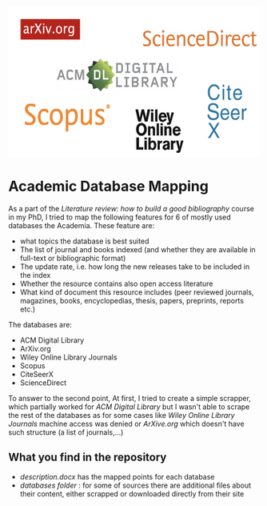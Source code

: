 <img src="https://github.com/Naviden/database_mapping/blob/master/Images/logos.png" height="300" >

# Academic Database Mapping

As a part of the _Literature review: how to build a good bibliography_ course in my PhD, I tried to map the following features for 6 of mostly used databases the Academia.
These feature are:
- what topics the database is best suited
- The list of journal and books indexed (and whether they are available in full-text or bibliographic format)
- The update rate, i.e. how long the new releases take to be included in the index
- Whether the resource contains also open access literature
- What kind of document this resource includes (peer reviewed journals, magazines, books, encyclopedias, thesis, papers, preprints, reports etc.)

The databases are:
- ACM Digital Library
- ArXiv.org
- Wiley Online Library Journals
- Scopus 
- CiteSeerX
- ScienceDirect

To answer to the second point, At first, I tried to create a simple scrapper, which partially worked for _ACM Digital Library_ but I wasn't able to scrape the rest of the databases as for some cases like _Wiley Online Library Journals_ machine access was denied or _ArXive.org_ which doesn't have such structure (a list of journals,...)

## What you find in the repository

- _description.docx_ has the mapped points for each database
- _databases folder_ : for some of sources there are additional files about their content, either scrapped or downloaded directly from their site
  